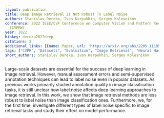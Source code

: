 ```yaml
---
layout: publication
title: Deep Image Retrieval Is Not Robust To Label Noise
authors: Stanislav Dereka, Ivan Karpukhin, Sergey Kolesnikov
conference: 2022 IEEE/CVF Conference on Computer Vision and Pattern Recognition Workshops
  (CVPRW)
year: 2022
bibkey: dereka2022deep
citations: 2
additional_links: [{name: Paper, url: 'https://arxiv.org/abs/2205.11195'}]
tags: ["CVPR", "Datasets", "Evaluation", "Image Retrieval", "Neural Hashing", "Scalability", "Supervised"]
short_authors: Stanislav Dereka, Ivan Karpukhin, Sergey Kolesnikov
---
```

Large-scale datasets are essential for the success of deep learning in image
retrieval. However, manual assessment errors and semi-supervised annotation
techniques can lead to label noise even in popular datasets. As previous works
primarily studied annotation quality in image classification tasks, it is still
unclear how label noise affects deep learning approaches to image retrieval. In
this work, we show that image retrieval methods are less robust to label noise
than image classification ones. Furthermore, we, for the first time,
investigate different types of label noise specific to image retrieval tasks
and study their effect on model performance.